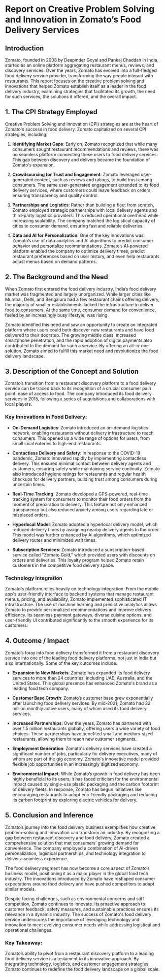 # **Report on Creative Problem Solving and Innovation in Zomato’s Food Delivery Services**

## **Introduction**
Zomato, founded in 2008 by Deepinder Goyal and Pankaj Chaddah in India, started as an online platform aggregating restaurant menus, reviews, and discovery services. Over the years, Zomato has evolved into a full-fledged food delivery service provider, transforming the way people interact with restaurants. This report focuses on the creative problem solving and innovations that helped Zomato establish itself as a leader in the food delivery industry, examining strategies that facilitated its growth, the need for such services, the solutions it offered, and the overall impact.

## **1. The CPI Strategy Employed**

Creative Problem Solving and Innovation (CPI) strategies are at the heart of Zomato's success in food delivery. Zomato capitalized on several CPI strategies, including:

1. **Identifying Market Gaps**: Early on, Zomato recognized that while many consumers sought restaurant recommendations and reviews, there was no seamless platform connecting these users to food delivery services. This gap between discovery and delivery became the foundation of Zomato's expansion.
  
2. **Crowdsourcing for Trust and Engagement**: Zomato leveraged user-generated content, such as reviews and ratings, to build trust among consumers. The same user-generated engagement extended to its food delivery services, where customers could leave feedback on orders, ensuring transparency and quality control.

3. **Partnerships and Logistics**: Rather than building a fleet from scratch, Zomato employed strategic partnerships with local delivery agents and third-party logistics providers. This reduced operational overhead while increasing scalability. The company matched the logistical capacity of cities to consumer demand, ensuring fast and reliable deliveries.

4. **Data and AI for Personalization**: One of the key innovations was Zomato’s use of data analytics and AI algorithms to predict consumer behavior and personalize recommendations. Zomato’s AI-powered platform enabled the company to optimize delivery times, predict restaurant preferences based on user history, and even help restaurants adjust menus based on demand patterns.

## **2. The Background and the Need**

When Zomato first entered the food delivery industry, India’s food delivery market was fragmented and largely unorganized. While larger cities like Mumbai, Delhi, and Bengaluru had a few restaurant chains offering delivery, the majority of smaller establishments lacked the infrastructure to deliver food to consumers. At the same time, consumer demand for convenience, fueled by an increasingly busy lifestyle, was rising. 

Zomato identified this need and saw an opportunity to create an integrated platform where users could both discover new restaurants and have food delivered to their doorstep. The growing middle class, increased smartphone penetration, and the rapid adoption of digital payments also contributed to the demand for such a service. By offering an all-in-one solution, Zomato aimed to fulfill this market need and revolutionize the food delivery landscape.

## **3. Description of the Concept and Solution**

Zomato’s transition from a restaurant discovery platform to a food delivery service can be traced back to its recognition of a crucial consumer pain point: ease of access to food. The company introduced its food delivery services in 2015, following a series of acquisitions and collaborations with local players. 

### **Key Innovations in Food Delivery:**

- **On-Demand Logistics**: Zomato introduced an on-demand logistics network, enabling restaurants without delivery infrastructure to reach consumers. This opened up a wide range of options for users, from small local eateries to high-end restaurants.
  
- **Contactless Delivery and Safety**: In response to the COVID-19 pandemic, Zomato innovated rapidly by implementing contactless delivery. This ensured minimal contact between delivery agents and customers, ensuring safety while maintaining service continuity. Zomato also introduced hygiene ratings for restaurants and regular health checkups for delivery partners, building trust among consumers during uncertain times.

- **Real-Time Tracking**: Zomato developed a GPS-powered, real-time tracking system for consumers to monitor their food orders from the moment of preparation to delivery. This feature not only enhanced transparency but also reduced anxiety among users regarding late or misplaced orders.

- **Hyperlocal Model**: Zomato adopted a hyperlocal delivery model, which reduced delivery times by assigning nearby delivery agents to the order. This model was further enhanced by AI algorithms, which optimized delivery routes and minimized wait times.

- **Subscription Services**: Zomato introduced a subscription-based service called "Zomato Gold," which provided users with discounts on orders and deliveries. This loyalty program helped Zomato retain customers in the competitive food delivery space.

### **Technology Integration**

Zomato's platform relies heavily on technology integration. From the mobile app's user-friendly interface to backend systems that manage restaurant menus, pricing, and availability, Zomato implemented sophisticated IT infrastructure. The use of machine learning and predictive analytics allows Zomato to provide personalized recommendations and improve delivery efficiency. Its seamless payment gateways, diverse cuisine options, and user-friendly UI contributed significantly to the smooth experience for its customers.

## **4. Outcome / Impact**

Zomato’s foray into food delivery transformed it from a restaurant discovery service into one of the leading food delivery platforms, not just in India but also internationally. Some of the key outcomes include:

- **Expansion to New Markets**: Zomato has expanded its food delivery services to more than 24 countries, including UAE, Australia, and the United States. This global presence has enhanced Zomato's brand as a leading food tech company.
  
- **Customer Base Growth**: Zomato’s customer base grew exponentially after launching food delivery services. By mid-2021, Zomato had 32 million monthly active users, many of whom used its food delivery services.

- **Increased Partnerships**: Over the years, Zomato has partnered with over 1.5 million restaurants globally, offering users a wide variety of food choices. These partnerships have benefited small and medium-sized restaurants, allowing them to reach new customer segments.

- **Employment Generation**: Zomato's delivery services have created a significant number of jobs, particularly for delivery executives, many of whom are part of the gig economy. Zomato's innovative model provided flexible job opportunities in an increasingly digitized economy.

- **Environmental Impact**: While Zomato’s growth in food delivery has been highly beneficial to its users, it has faced criticism for the environmental impact caused by single-use plastic packaging and the carbon footprint of delivery fleets. In response, Zomato has begun initiatives like encouraging restaurants to adopt eco-friendly packaging and reducing its carbon footprint by exploring electric vehicles for delivery.

## **5. Conclusion and Inference**

Zomato’s journey into the food delivery business exemplifies how creative problem-solving and innovation can transform an industry. By recognizing a gap between restaurant discovery and food delivery, Zomato created a comprehensive solution that met consumers’ growing demand for convenience. The company employed a combination of AI-driven personalization, logistical partnerships, and technology integration to deliver a seamless experience.

The food delivery segment has now become a core aspect of Zomato’s business model, positioning it as a major player in the global food tech industry. The innovations introduced by Zomato have reshaped consumer expectations around food delivery and have pushed competitors to adapt similar models. 

Despite facing challenges, such as environmental concerns and stiff competition, Zomato continues to innovate. Its proactive approach to customer feedback, safety measures, and sustainable practices ensures its relevance in a dynamic industry. The success of Zomato's food delivery service underscores the importance of leveraging technology and innovation to meet evolving consumer needs while addressing logistical and operational challenges.

### **Key Takeaway:**
Zomato’s ability to pivot from a restaurant discovery platform to a leading food delivery service is a testament to its innovative approach. By integrating technology, logistics, and customer engagement strategies, Zomato continues to redefine the food delivery landscape on a global scale.
